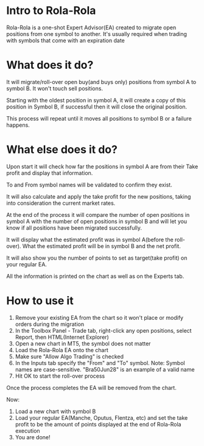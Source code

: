 # Intro to Rola-Rola

Rola-Rola is a one-shot Expert Advisor(EA) created to migrate open positions from one symbol to another. It's usually required when trading with symbols that come with an expiration date

# What does it do?
It will migrate/roll-over open buy(and buys only) positions from symbol A to symbol B. It won't touch sell positions.

Starting with the oldest position in symbol A, it will create a copy of this position in Symbol B, if successful then it will close the original position.

This process will repeat until it moves all positions to symbol B or a failure happens.

# What else does it do?

Upon start it will check how far the positions in symbol A are from their Take profit and display that information.

To and From symbol names will be validated to confirm they exist.

It will also calculate and apply the take profit for the new positions, taking into consideration the current market rates. 

At the end of the process it will compare the number of open positions in symbol A with the number of open positions in symbol B and will
let you know if all positions have been migrated successfully. 

It will display what the estimated profit was in symbol A(before the roll-over). What the estimated profit will be in symbol B and the net profit.

It will also show you the number of points to set as target(take profit) on your regular EA.

All the information is printed on the chart as well as on the Experts tab.

# How to use it

1. Remove your existing EA from the chart so it won't place or modify orders during the migration
2. In the Toolbox Panel - Trade tab, right-click any open positions, select Report, then HTML(Internet Explorer)
3. Open a new chart in MT5, the symbol does not matter
4. Load the Rola-Rola EA onto the chart
5. Make sure "Allow Algo Trading" is checked
6. In the Inputs tab specify the "From" and "To" symbol. Note: Symbol names are case-sensitive. "Bra50Jun28" is an example of a valid name
7. Hit OK to start the roll-over process

Once the process completes the EA will be removed from the chart.

Now:
1. Load a new chart with symbol B
2. Load your regular EA(Manche, Oputus, Flentza, etc) and set the take profit to be the amount of points displayed at the end of Rola-Rola execution
3. You are done!
